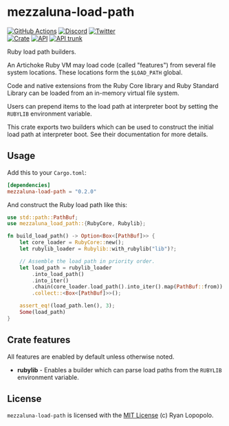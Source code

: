 # mezzaluna-load-path

[![GitHub Actions](https://github.com/artichoke/artichoke/workflows/CI/badge.svg)](https://github.com/artichoke/artichoke/actions)
[![Discord](https://img.shields.io/discord/607683947496734760)](https://discord.gg/QCe2tp2)
[![Twitter](https://img.shields.io/twitter/follow/artichokeruby?label=Follow&style=social)](https://twitter.com/artichokeruby)
<br>
[![Crate](https://img.shields.io/crates/v/mezzaluna-load-path.svg)](https://crates.io/crates/mezzaluna-load-path)
[![API](https://docs.rs/mezzaluna-load-path/badge.svg)](https://docs.rs/mezzaluna-load-path)
[![API trunk](https://img.shields.io/badge/docs-trunk-blue.svg)](https://artichoke.github.io/artichoke/mezzaluna_load_path/)

Ruby load path builders.

An Artichoke Ruby VM may load code (called "features") from several file system
locations. These locations form the `$LOAD_PATH` global.

Code and native extensions from the Ruby Core library and Ruby Standard Library
can be loaded from an in-memory virtual file system.

Users can prepend items to the load path at interpreter boot by setting the
`RUBYLIB` environment variable.

This crate exports two builders which can be used to construct the initial load
path at interpreter boot. See their documentation for more details.

## Usage

Add this to your `Cargo.toml`:

```toml
[dependencies]
mezzaluna-load-path = "0.2.0"
```

And construct the Ruby load path like this:

```rust
use std::path::PathBuf;
use mezzaluna_load_path::{RubyCore, Rubylib};

fn build_load_path() -> Option<Box<[PathBuf]>> {
    let core_loader = RubyCore::new();
    let rubylib_loader = Rubylib::with_rubylib("lib")?;

    // Assemble the load path in priority order.
    let load_path = rubylib_loader
        .into_load_path()
        .into_iter()
        .chain(core_loader.load_path().into_iter().map(PathBuf::from))
        .collect::<Box<[PathBuf]>>();

    assert_eq!(load_path.len(), 3);
    Some(load_path)
}
```

## Crate features

All features are enabled by default unless otherwise noted.

- **rubylib** - Enables a builder which can parse load paths from the `RUBYLIB`
  environment variable.

## License

`mezzaluna-load-path` is licensed with the [MIT License](LICENSE) (c) Ryan
Lopopolo.
